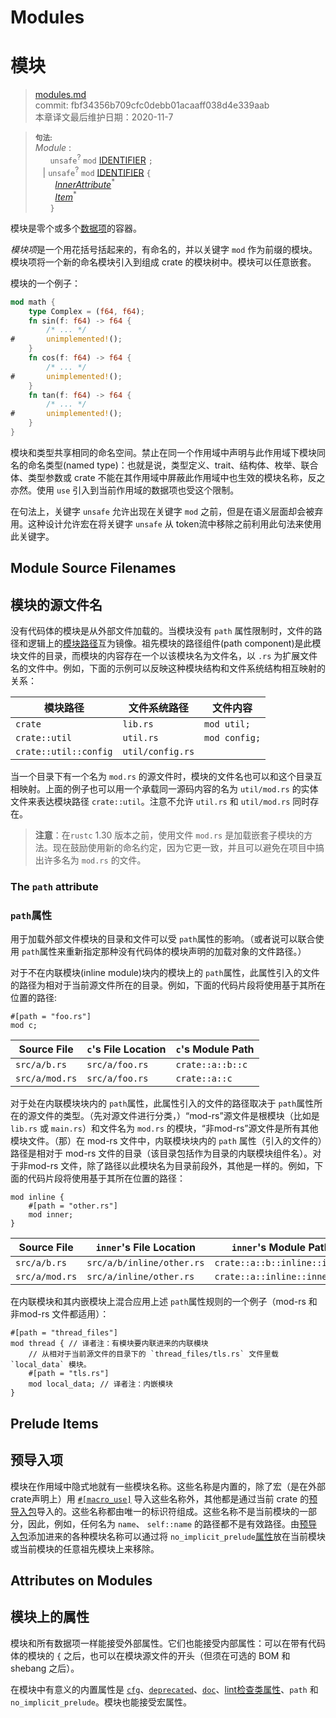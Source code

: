 # Modules
# 模块

>[modules.md](https://github.com/rust-lang/reference/blob/master/src/items/modules.md)\
>commit: fbf34356b709cfc0debb01acaaff038d4e339aab \
>本章译文最后维护日期：2020-11-7


> **<sup>句法:</sup>**\
> _Module_ :\
> &nbsp;&nbsp; &nbsp;&nbsp; `unsafe`<sup>?</sup> `mod` [IDENTIFIER] `;`\
> &nbsp;&nbsp; | `unsafe`<sup>?</sup> `mod` [IDENTIFIER] `{`\
> &nbsp;&nbsp; &nbsp;&nbsp;&nbsp;&nbsp; [_InnerAttribute_]<sup>\*</sup>\
> &nbsp;&nbsp; &nbsp;&nbsp;&nbsp;&nbsp; [_Item_]<sup>\*</sup>\
> &nbsp;&nbsp; &nbsp;&nbsp; `}`

模块是零个或多个[数据项][items]的容器。

*模块项*是一个用花括号括起来的，有命名的，并以关键字 `mod` 作为前缀的模块。模块项将一个新的命名模块引入到组成 crate 的模块树中。模块可以任意嵌套。

模块的一个例子：

```rust
mod math {
    type Complex = (f64, f64);
    fn sin(f: f64) -> f64 {
        /* ... */
#       unimplemented!();
    }
    fn cos(f: f64) -> f64 {
        /* ... */
#       unimplemented!();
    }
    fn tan(f: f64) -> f64 {
        /* ... */
#       unimplemented!();
    }
}
```

模块和类型共享相同的命名空间。禁止在同一个作用域中声明与此作用域下模块同名的命名类型(named type)：也就是说，类型定义、trait、结构体、枚举、联合体、类型参数或 crate 不能在其作用域中屏蔽此作用域中也生效的模块名称，反之亦然。使用 `use` 引入到当前作用域的数据项也受这个限制。

在句法上，关键字 `unsafe` 允许出现在关键字 `mod` 之前，但是在语义层面却会被弃用。这种设计允许宏在将关键字 `unsafe` 从 token流中移除之前利用此句法来使用此关键字。

## Module Source Filenames
## 模块的源文件名

没有代码体的模块是从外部文件加载的。当模块没有 `path` 属性限制时，文件的路径和逻辑上的[模块路径][module path]互为镜像。祖先模块的路径组件(path component)是此模块文件的目录，而模块的内容存在一个以该模块名为文件名，以 `.rs` 为扩展文件名的文件中。例如，下面的示例可以反映这种模块结构和文件系统结构相互映射的关系：

模块路径                   | 文件系统路径       | 文件内容
------------------------- | ---------------  | -------------
`crate`                   | `lib.rs`         | `mod util;`
`crate::util`             | `util.rs`        | `mod config;`
`crate::util::config`     | `util/config.rs` |

当一个目录下有一个名为 `mod.rs` 的源文件时，模块的文件名也可以和这个目录互相映射。上面的例子也可以用一个承载同一源码内容的名为 `util/mod.rs` 的实体文件来表达模块路径 `crate::util`。注意不允许 `util.rs` 和 `util/mod.rs` 同时存在。

> **注意**：在`rustc` 1.30 版本之前，使用文件 `mod.rs` 是加载嵌套子模块的方法。现在鼓励使用新的命名约定，因为它更一致，并且可以避免在项目中搞出许多名为 `mod.rs` 的文件。

### The `path` attribute
### `path`属性

用于加载外部文件模块的目录和文件可以受 `path`属性的影响。（或者说可以联合使用 `path`属性来重新指定那种没有代码体的模块声明的加载对象的文件路径。）

对于不在内联模块(inline module)块内的模块上的 `path`属性，此属性引入的文件的路径为相对于当前源文件所在的目录。例如，下面的代码片段将使用基于其所在位置的路径:

<!-- ignore: requires external files -->
```rust,ignore
#[path = "foo.rs"]
mod c;
```

Source File    | `c`'s File Location | `c`'s Module Path
-------------- | ------------------- | ----------------------
`src/a/b.rs`   | `src/a/foo.rs`      | `crate::a::b::c`
`src/a/mod.rs` | `src/a/foo.rs`      | `crate::a::c`

对于处在内联模块块内的 `path`属性，此属性引入的文件的路径取决于 `path`属性所在的源文件的类型。（先对源文件进行分类，）“mod-rs”源文件是根模块（比如是 `lib.rs` 或 `main.rs`）和文件名为 `mod.rs` 的模块，“非mod-rs”源文件是所有其他模块文件。（那）在 mod-rs 文件中，内联模块块内的 `path` 属性（引入的文件的）路径是相对于 mod-rs 文件的目录（该目录包括作为目录的内联模块组件名）。对于非mod-rs 文件，除了路径以此模块名为目录前段外，其他是一样的。例如，下面的代码片段将使用基于其所在位置的路径：

<!-- ignore: requires external files -->
```rust,ignore
mod inline {
    #[path = "other.rs"]
    mod inner;
}
```

Source File    | `inner`'s File Location   | `inner`'s Module Path
-------------- | --------------------------| ----------------------------
`src/a/b.rs`   | `src/a/b/inline/other.rs` | `crate::a::b::inline::inner`
`src/a/mod.rs` | `src/a/inline/other.rs`   | `crate::a::inline::inner`

在内联模块和其内嵌模块上混合应用上述 `path`属性规则的一个例子（mod-rs 和非mod-rs 文件都适用）：

<!-- ignore: requires external files -->
```rust,ignore
#[path = "thread_files"]
mod thread { // 译者注：有模块要内联进来的内联模块
    // 从相对于当前源文件的目录下的 `thread_files/tls.rs` 文件里载 `local_data` 模块。
    #[path = "tls.rs"]
    mod local_data; // 译者注：内嵌模块
}
```

## Prelude Items
## 预导入项

模块在作用域中隐式地就有一些模块名称。这些名称是内置的，除了宏（是在外部crate声明上）用 [`#[macro_use]`][macro_use] 导入这些名称外，其他都是通过当前 crate 的[预导入包][prelude]导入的。这些名称都由唯一的标识符组成。这些名称不是当前模块的一部分，因此，例如，任何名为 `name`、 `self::name` 的路径都不是有效路径。由[预导入包][prelude]添加进来的各种模块名称可以通过将 `no_implicit_prelude`[属性][attribute]放在当前模块或当前模块的任意祖先模块上来移除。

## Attributes on Modules
## 模块上的属性

模块和所有数据项一样能接受外部属性。它们也能接受内部属性：可以在带有代码体的模块的 `{` 之后，也可以在模块源文件的开头（但须在可选的 BOM 和 shebang 之后）。

在模块中有意义的内置属性是 [`cfg`]、[`deprecated`]、[`doc`]、[lint检查类属性][the lint check attributes]、`path` 和 `no_implicit_prelude`。模块也能接受宏属性。

[_InnerAttribute_]: ../attributes.md
[_Item_]: ../items.md
[macro_use]: ../macros-by-example.md#the-macro_use-attribute
[`cfg`]: ../conditional-compilation.md
[`deprecated`]: ../attributes/diagnostics.md#the-deprecated-attribute
[`doc`]: https://doc.rust-lang.org/rustdoc/the-doc-attribute.html
[IDENTIFIER]: ../identifiers.md
[attribute]: ../attributes.md
[items]: ../items.md
[module path]: ../paths.md
[prelude]: ../crates-and-source-files.md#preludes-and-no_std
[the lint check attributes]: ../attributes/diagnostics.md#lint-check-attributes

<!-- 2020-11-7-->
<!-- checked -->
